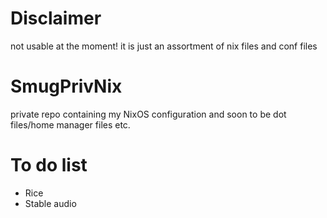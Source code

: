 # Disclaimer
not usable at the moment! it is just an assortment of nix files and conf files

# SmugPrivNix
private repo containing my NixOS configuration and soon to be dot files/home manager files etc.




# To do list
* Rice
* Stable audio
